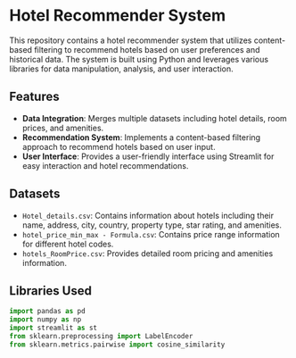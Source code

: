 # Hotel Recommender System

This repository contains a hotel recommender system that utilizes content-based filtering to recommend hotels based on user preferences and historical data. The system is built using Python and leverages various libraries for data manipulation, analysis, and user interaction.

## Features

- **Data Integration**: Merges multiple datasets including hotel details, room prices, and amenities.
- **Recommendation System**: Implements a content-based filtering approach to recommend hotels based on user input.
- **User Interface**: Provides a user-friendly interface using Streamlit for easy interaction and hotel recommendations.

## Datasets

- `Hotel_details.csv`: Contains information about hotels including their name, address, city, country, property type, star rating, and amenities.
- `hotel_price_min_max - Formula.csv`: Contains price range information for different hotel codes.
- `hotels_RoomPrice.csv`: Provides detailed room pricing and amenities information.

## Libraries Used

```python
import pandas as pd
import numpy as np
import streamlit as st
from sklearn.preprocessing import LabelEncoder
from sklearn.metrics.pairwise import cosine_similarity

